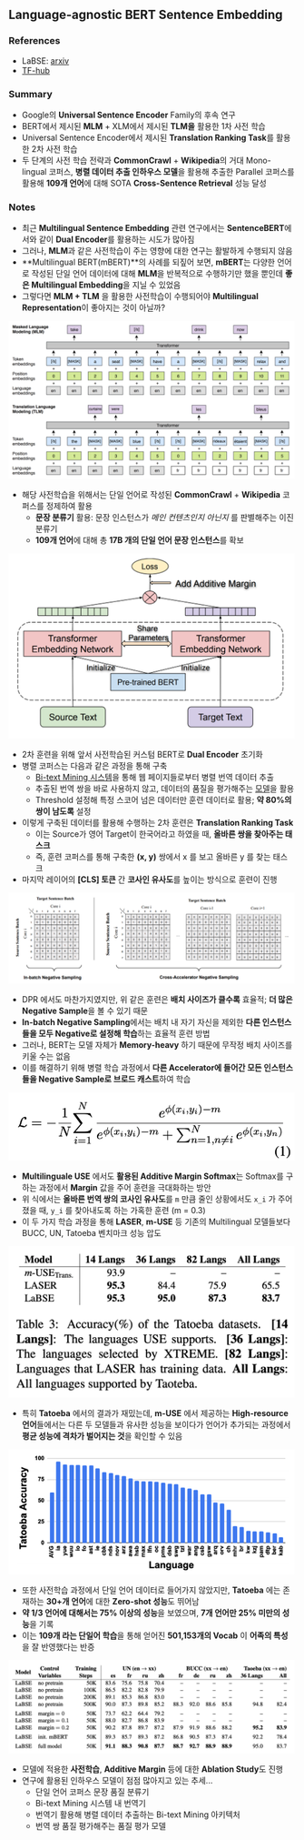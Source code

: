 ## Language-agnostic BERT Sentence Embedding



### References

- LaBSE: [arxiv](https://arxiv.org/abs/2007.01852)
- [TF-hub](https://tfhub.dev/google/LaBSE/1) 



### Summary

- Google의 **Universal Sentence Encoder** Family의 후속 연구
- BERT에서 제시된 **MLM** + XLM에서 제시된 **TLM을** 활용한 1차 사전 학습
- Universal Sentence Encoder에서 제시된 **Translation Ranking Task**를 활용한 2차 사전 학습
- 두 단계의 사전 학습 전략과 **CommonCrawl** + **Wikipedia**의 거대 Mono-lingual 코퍼스, **병렬 데이터 추출 인하우스 모델**을 활용해 추출한 Parallel 코퍼스를 활용해 **109개 언어**에 대해 SOTA **Cross-Sentence Retrieval** 성능 달성 



### Notes

- 최근 **Multilingual Sentence Embedding** 관련 연구에서는 **SentenceBERT**에서와 같이 **Dual Encoder**를 활용하는 시도가 많아짐
- 그러나, **MLM**과 같은 사전학습이 주는 영향에 대한 연구는 활발하게 수행되지 않음
- **Multilingual BERT(mBERT)**의 사례를 되짚어 보면, **mBERT**는 다양한 언어로 작성된 단일 언어 데이터에 대해 **MLM**을 반복적으로 수행하기만 했을 뿐인데 **좋은 Multilingual Embedding**을 지닐 수 있었음
- 그렇다면 **MLM + TLM** 을 활용한 사전학습이 수행되어야 **Multilingual Representation**이 좋아지는 것이 아닐까?

![tlm](../images/LaBSE/tlm.png)

- 해당 사전학습을 위해서는 단일 언어로 작성된 **CommonCrawl** + **Wikipedia** 코퍼스를 정제하여 활용
  - **문장 분류기** 활용: 문장 인스턴스가 *메인 컨텐츠인지 아닌지* 를 판별해주는 이진 분류기
  - **109개 언어**에 대해 총 **17B 개의 단일 언어 문장 인스턴스**를 확보

![labse-arch](../images/LaBSE/labse-arch.png)

- 2차 훈련을 위해 앞서 사전학습된 커스텀 BERT로 **Dual Encoder** 초기화
- 병렬 코퍼스는 다음과 같은 과정을 통해 구축
  - [Bi-text Mining 시스템](https://dl.acm.org/doi/pdf/10.5555/1873781.1873905)을 통해 웹 페이지들로부터 병렬 번역 데이터 추출
  - 추출된 번역 쌍을 바로 사용하지 않고, 데이터의 품질을 평가해주는 [모델](https://www.aclweb.org/anthology/W18-6314.pdf)을 활용
  - Threshold 설정해 특정 스코어 넘은 데이터만 훈련 데이터로 활용; **약 80%의 쌍이 남도록** 설정
- 이렇게 구축된 데이터를 활용해 수행하는 2차 훈련은 **Translation Ranking Task**
  - 이는 Source가 영어 Target이 한국어라고 하였을 때, **올바른 쌍을 찾아주는 태스크**
  - 즉, 훈련 코퍼스를 통해 구축한 **(x, y)** 쌍에서 x 를 보고 올바른 y 를 찾는 태스크
- 마지막 레이어의 **[CLS] 토큰** 간 **코사인 유사도**를 높이는 방식으로 훈련이 진행

![in-batch](../images/LaBSE/in-batch.png)

- DPR 에서도 마찬가지였지만, 위 같은 훈련은 **배치 사이즈가 클수록** 효율적; **더 많은 Negative Sample**을 볼 수 있기 때문
- **In-batch Negative Sampling**에서는 배치 내 자기 자신을 제외한 **다른 인스턴스들을 모두 Negative로 설정해 학습**하는 효율적 훈련 방법
- 그러나, BERT는 모델 자체가 **Memory-heavy** 하기 때문에 무작정 배치 사이즈를 키울 수는 없음
- 이를 해결하기 위해 병렬 학습 과정에서 **다른 Accelerator에 들어간 모든 인스턴스들을 Negative Sample로 브로드 캐스트**하여 학습

![margin](../images/LaBSE/margin.png)

- **Multilinguale USE** 에서도 **활용된 Additive Margin Softmax**는 Softmax를 구하는 과정에서 **Margin** 값을 주어 훈련을 극대화하는 방안
- 위 식에서는 **올바른 번역 쌍의 코사인 유사도**를 `m` 만큼 줄인 상황에서도 `x_i` 가 주어졌을 때, `y_i` 를 찾아내도록 하는 가혹한 훈련 (m = 0.3)
- 이 두 가지 학습 과정을 통해 **LASER**, **m-USE** 등 기존의 Multilingual 모델들보다 BUCC, UN, Tatoeba 벤치마크 성능 압도

![zero](../images/LaBSE/tatoeba.png)

- 특히 **Tatoeba** 에서의 결과가 재밌는데, **m-USE** 에서 제공하는 **High-resource 언어**들에서는 다른 두 모델들과 유사한 성능을 보이다가 언어가 추가되는 과정에서 **평균 성능에 격차가 벌어지는 것**을 확인할 수 있음

![zero](../images/LaBSE/zero.png)

- 또한 사전학습 과정에서 단일 언어 데이터로 들어가지 않았지만, **Tatoeba** 에는 존재하는 **30+개 언어**에 대한 **Zero-shot 성능**도 뛰어남
- **약 1/3 언어에 대해서는 75% 이상의 성능**을 보였으며, **7개 언어만 25% 미만의 성능**을 기록
- 이는 **109개 라는 단일어 학습**을 통해 얻어진 **501,153개의 Vocab** 이 **어족의 특성**을 잘 반영했다는 반증

![ablation](../images/LaBSE/ablation.png)

- 모델에 적용한 **사전학습**, **Additive Margin** 등에 대한 **Ablation Study**도 진행
- 연구에 활용된 인하우스 모델이 점점 많아지고 있는 추세...
  - 단일 언어 코퍼스 문장 품질 분류기
  - Bi-text Mining 시스템 내 번역기
  - 번역기 활용해 병렬 데이터 추출하는 Bi-text Mining 아키텍처
  - 번역 쌍 품질 평가해주는 품질 평가 모델 